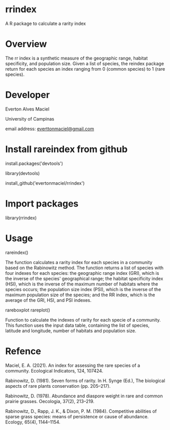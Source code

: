# rrindex
A R package to calculate a rarity index

# Overview
The rr index is a synthetic measure of the geographic range, habitat specificity, and population size. Given a list of species, the reindex package return for each species an index ranging from 0 (common species) to 1 (rare species).

# Developer

Everton Alves Maciel

University of Campinas

email address: <everttonmaciel@gmail.com>

# Install rareindex from github

install.packages('devtools')

library(devtools)

install_github('evertonmaciel/rrindex')

# Import packages
library(rrindex)

# Usage

rareindex()

The function calculates a rarity index for each species in a community based on the Rabinowitz method. The function returns a list of species with four indexes for each species: the geographic range index (GRI), which is the inverse of the species' geographical range; the habitat specificity index (HSI), which is the inverse of the maximum number of habitats where the species occurs; the population size index (PSI), which is the inverse of the maximum population size of the species; and the RR index, which is the average of the GRI, HSI, and PSI indexes.

rareboxplot
rareplot()

Function to calculate the indexes of rarity for each specie of a community. This function uses the input data table, containing the list of species, latitude and longitude, number of habitats and population size.


# Refence
Maciel, E. A. (2021). An index for assessing the rare species of a community. Ecological Indicators, 124, 107424.

Rabinowitz, D. (1981). Seven forms of rarity. In H. Synge (Ed.), The biological aspects of rare plants conservation (pp. 205–217).

Rabinowitz, D. (1978). Abundance and diaspore weight in rare and common prairie grasses. Oecologia, 37(2), 213–219.

Rabinowitz, D., Rapp, J. K., & Dixon, P. M. (1984). Competitive abilities of sparse grass species: means of persistence or cause of abundance. Ecology, 65(4), 1144–1154.

